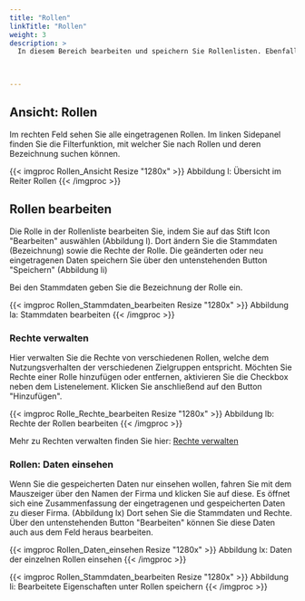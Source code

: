```yaml
---
title: "Rollen"
linkTitle: "Rollen"
weight: 3
description: >
  In diesem Bereich bearbeiten und speichern Sie Rollenlisten. Ebenfalls können Sie Rollen neu anlegen oder entfernen und diese bearbeiten und speichern.   
 


---
```

## Ansicht: Rollen 
Im rechten Feld sehen Sie alle eingetragenen Rollen. Im linken Sidepanel finden Sie die Filterfunktion, mit welcher Sie nach Rollen und deren Bezeichnung suchen können.

{{< imgproc Rollen_Ansicht Resize "1280x" >}}
Abbildung l: Übersicht im Reiter Rollen 
{{< /imgproc >}}

## Rollen bearbeiten
Die Rolle in der Rollenliste bearbeiten Sie, indem Sie auf das Stift Icon "Bearbeiten" auswählen (Abbildung l). Dort ändern Sie die Stammdaten (Bezeichnung) sowie die Rechte der Rolle. 
Die geänderten oder neu eingetragenen Daten speichern Sie über den untenstehenden Button "Speichern" (Abbildung li)

Bei den Stammdaten geben Sie die Bezeichnung der Rolle ein. 

{{< imgproc Rollen_Stammdaten_bearbeiten Resize "1280x" >}}
Abbildung la: Stammdaten bearbeiten
{{< /imgproc >}}

### Rechte verwalten
Hier verwalten Sie die Rechte von verschiedenen Rollen, welche dem Nutzungsverhalten der verschiedenen Zielgruppen entspricht.
Möchten Sie Rechte einer Rolle hinzufügen oder entfernen, aktivieren Sie die Checkbox neben dem Listenelement. Klicken Sie anschließend auf den Button "Hinzufügen". 

{{< imgproc Rolle_Rechte_bearbeiten Resize "1280x" >}}
Abbildung lb: Rechte der Rollen bearbeiten
{{< /imgproc >}}

Mehr zu Rechten verwalten finden Sie hier: 
[Rechte verwalten](/einstellungen/sicherheitsdaten/rollen/rechte-verwalten/)

### Rollen: Daten einsehen
Wenn Sie die gespeicherten Daten nur einsehen wollen, fahren Sie mit dem Mauszeiger über den Namen der Firma und klicken Sie auf diese. Es öffnet sich eine Zusammenfassung der eingetragenen und gespeicherten Daten zu dieser Firma. (Abbildung lx) Dort sehen Sie die Stammdaten und Rechte. Über den untenstehenden Button "Bearbeiten" können Sie diese Daten auch aus dem Feld heraus bearbeiten.

{{< imgproc Rollen_Daten_einsehen Resize "1280x" >}}
Abbildung lx: Daten der einzelnen Rollen einsehen
{{< /imgproc >}}


{{< imgproc Rollen_Stammdaten_bearbeiten Resize "1280x" >}}
Abbildung li: Bearbeitete Eigenschaften unter Rollen speichern
{{< /imgproc >}}


